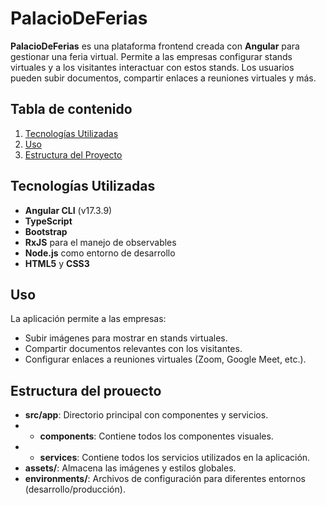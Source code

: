 # PalacioDeFerias

**PalacioDeFerias** es una plataforma frontend creada con **Angular** para gestionar una feria virtual. Permite a las empresas configurar stands virtuales y a los visitantes interactuar con estos stands. Los usuarios pueden subir documentos, compartir enlaces a reuniones virtuales y más.

## Tabla de contenido

1. [Tecnologías Utilizadas](#tecnologías-utilizadas)
2. [Uso](#uso)
3. [Estructura del Proyecto](#estructura-del-proyecto)


## Tecnologías Utilizadas

- **Angular CLI** (v17.3.9)
- **TypeScript**
- **Bootstrap**
- **RxJS** para el manejo de observables
- **Node.js** como entorno de desarrollo
- **HTML5** y **CSS3**

## Uso

La aplicación permite a las empresas:

- Subir imágenes para mostrar en stands virtuales.
- Compartir documentos relevantes con los visitantes.
- Configurar enlaces a reuniones virtuales (Zoom, Google Meet, etc.).

## Estructura del prouecto

- **src/app**: Directorio principal con componentes y servicios.
- - **components**: Contiene todos los componentes visuales.
- - **services**: Contiene todos los servicios utilizados en la aplicación.
- **assets/**: Almacena las imágenes y estilos globales.
- **environments/**: Archivos de configuración para diferentes entornos (desarrollo/producción).
